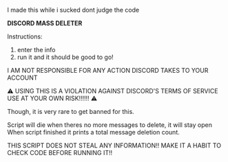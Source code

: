 I made this while i sucked dont judge the code

**DISCORD MASS DELETER**

Instructions:
1. enter the info
2. run it and it should be good to go!

I AM NOT RESPONSIBLE FOR ANY ACTION DISCORD TAKES TO YOUR ACCOUNT

⚠ USING THIS IS A VIOLATION AGAINST DISCORD'S TERMS OF SERVICE USE AT YOUR OWN RISK!!!!!! ⚠

Though, it is very rare to get banned for this.

Script will die when theres no more messages to delete, it will stay open When script finished it prints a total message deletion count.

THIS SCRIPT DOES NOT STEAL ANY INFORMATION!! MAKE IT A HABIT TO CHECK CODE BEFORE RUNNING IT!!
